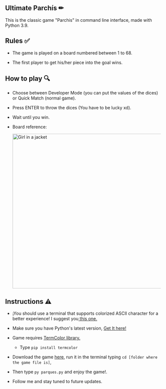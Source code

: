 <h2> Ultimate Parchís ✏</h2>

This is the classic game "Parchis" in command line interface, made with Python 3.9.

<h2> Rules ✅</h2>

  - The game is played on a board numbered between 1 to 68.

  - The first player to get his/her piece into the goal wins.

 <h2> How to play 🔍</h2>

  - Choose between Developer Mode (you can put the values of the dices) or Quick Match (normal game).

  - Press ENTER to throw the dices (You have to be lucky xd).

  - Wait until you win.

  - Board reference:
  
    <img src="https://miracomosehace.com/wp-content/uploads/mch/parchis-juega-online_15721.jpg" alt="Girl in a jacket" width="500" height="500">
 
 <h2> Instructions ⚠</h2>
 
  - ¡You should use a terminal that supports colorized ASCII character for a better experience! I suggest you<a href="https://www.microsoft.com/en-us/p/windows-terminal/9n0dx20hk701?activetab=pivot:overviewtab"> this one.</a>
  
  - Make sure you have Python's latest version, <a href="https://www.python.org/downloads/"> Get It here!</a>
 
  - Game requires <a href="https://pypi.org/project/termcolor/"> TermColor library.</a> 
  
      - Type ``pip install termcolor``

  - Download the game <a href="https://github.com/xtianmb/parchis/releases/download/v0.1/parques.py"> here</a>, run it in the terminal typing ``cd [folder where the game file is]``, 

  - Then type ``py parques.py`` and enjoy the game!.
  
  - Follow me and stay tuned to future updates. 


